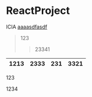 # ReactProject
ICIA
<U>aaaasdfasdf</U>

>123
>>23341

|1213|2333|231|3321
|----|----|----|----
123

1234

